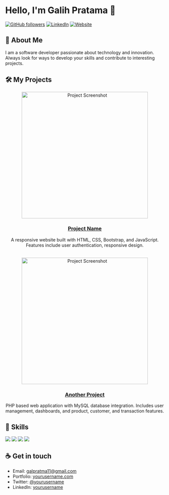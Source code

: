 # Hello, I'm Galih Pratama 👋

[![GitHub followers](https://img.shields.io/github/followers/galpratma?style=social)](https://github.com/galpratma)
[![LinkedIn](https://img.shields.io/badge/-LinkedIn-blue?style=flat&logo=Linkedin&logoColor=white)](https://www.linkedin.com/in/galpratma/)
[![Website](https://img.shields.io/badge/Website-46a2f1.svg?&style=flat-square&logo=Google-Chrome&logoColor=white&link=https://yourusername.com/)](https://yourusername.com/)

## 💫 About Me

I am a software developer passionate about technology and innovation. Always look for ways to develop your skills and contribute to interesting projects.

## 🛠️ My Projects

<div align="center">
  <a href="https://github.com/yourusername/project-name">
    <img src="https://github.com/yourusername/project-name/raw/main/screenshot.png" width="400" alt="Project Screenshot">
    <h3>Project Name</h3>
  </a>
  <p>A responsive website built with HTML, CSS, Bootstrap, and JavaScript. Features include user authentication, responsive design.</p>
</div>

<br/>

<div align="center">
  <a href="https://github.com/yourusername/another-project">
    <img src="https://github.com/yourusername/another-project/raw/main/preview.png" width="400" alt="Project Screenshot">
    <h3>Another Project</h3>
  </a>
  <p>PHP based web application with MySQL database integration. Includes user management, dashboards, and product, customer, and transaction features.</p>
</div>

## 🚀 Skills

<p align="left">
  <img src="https://img.shields.io/badge/HTML5-E34F26?style=for-the-badge&logo=html5&logoColor=white" />
  <img src="https://img.shields.io/badge/CSS3-1572B6?style=for-the-badge&logo=css3&logoColor=white" />
  <img src="https://img.shields.io/badge/JavaScript-F7DF1E?style=for-the-badge&logo=javascript&logoColor=black" />
  <img src="https://img.shields.io/badge/PHP-777BB4?style=for-the-badge&logo=php&logoColor=white" />
</p>

## ☕ Get in touch

- Email: galpratma11@gmail.com
- Portfolio: [yourusername.com](https://yourusername.com)
- Twitter: [@yourusername](https://twitter.com/yourusername)
- LinkedIn: [yourusername](https://linkedin.com/in/yourusername)
